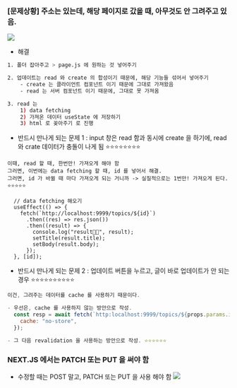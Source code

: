 


### [문제상황] 주소는 있는데, 해당 페이지로 갔을 때, 아무것도 안 그려주고 있음. 
![](https://i.imgur.com/l6Qd2mX.png)



- 해결 
``` bash
1. 폴더 잡아주고 > page.js 에 원하는 것 넣어주기 

2. 업데이트는 read 와 create 의 합성이기 때문에, 해당 기능들 섞어서 넣어주기 
	- create 는 클라이언트 컴포넌트 이기 때문에 그대로 가져왔음 
	- read 는 서버 컴포넌트 이기 때문에, 그대로 못 가져옴 

3. read 는 
	1) data fetching 
	2) 가져온 데이터 useState 에 저장하기 
	3) html 로 꽂아주기 로 진행 
```



- 반드시 만나게 되는 문제 1 : input 창은 read 함과 동시에 create 을 하기에, read 와 crate 데이터가 충돌이 나게 됨 ⭐⭐⭐⭐⭐⭐⭐⭐ 
```
이때, read 할 때, 한번만! 가져오게 해야 함 
그러면, 이번에는 data fetching 할 때, id 를 넣어서 해결. 
그러면, id 가 바뀔 때 마다 가져오게 되는 거니까 -> 실질적으로는 1번만! 가져오게 된다. ⭐⭐⭐⭐⭐ 

  // data fetching 해오기
  useEffect(() => {
    fetch(`http://localhost:9999/topics/${id}`)
      .then((res) => res.json())
      .then((result) => {
        console.log("result🙌🙌", result);
        setTitle(result.title);
        setBody(result.body);
      });
  }, [id]);
```


- 반드시 만나게 되는 문제 2 : 업데이트 버튼을 누르고, 글이 바로 업데이트가 안 되는 경우 ⭐⭐⭐⭐⭐⭐⭐⭐⭐⭐ 
``` js
이건, 그려주는 데이터를 cache 를 사용하기 때문이다. 

- 우선은, cache 를 사용하지 않는 방안으로 작성.
  const resp = await fetch(`http:localhost:9999/topics/${props.params.id}`, {
    cache: "no-store",
  });

- 그 다음 revalidation 을 사용하는 방안으로 작성. ⭐⭐⭐⭐⭐⭐ 

```






### NEXT.JS 에서는 PATCH 또는 PUT 을 써야 함 
- 수정할 때는 POST 말고, PATCH 또는 PUT 을 사용 해야 함 
![](https://i.imgur.com/QsmnUSe.png)










